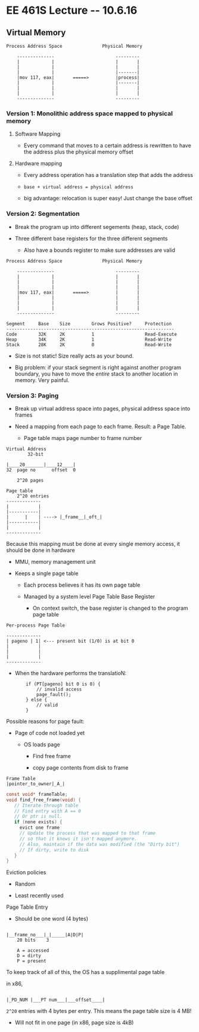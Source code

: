 # EE 461S Lecture -- 10.6.16

## Virtual Memory

```
Process Address Space               Physical Memory

    --------------                       ---------
    |            |                       |       |
    |            |                       |       |
    |            |                       |-------|
    |mov 117, eax|       =====>          |process|
    |            |                       |-------|
    |            |                       |       |
    |            |                       |       |
    --------------                       ---------

```

### Version 1: Monolithic address space mapped to physical memory

1. Software Mapping

    - Every command that moves to a certain address is rewritten to 
      have the address plus the physical memory offset

2. Hardware mapping

    - Every address operation has a translation step that adds the address

    - `base + virtual address = physical address`

    - big advantage: relocation is super easy! Just change the base offset

### Version 2: Segmentation

- Break the program up into different segements (heap, stack, code)

- Three different base registers for the three different segments

    - Also have a bounds register to make sure addresses are valid

```
Process Address Space               Physical Memory

    --------------                       ---------
    |            |                       |       |
    |            |                       |       |
    |            |                       |       |
    |mov 117, eax|       =====>          |       |
    |            |                       |       |
    |            |                       |       |
    |            |                       |       |
    --------------                       ---------

Segment     Base    Size        Grows Positive?     Protection
---------------------------------------------------------------
Code        32K     2K          1                   Read-Execute
Heap        34K     2K          1                   Read-Write
Stack       28K     2K          0                   Read-Write
```

- Size is not static! Size really acts as your bound.

- Big problem: if your stack segment is right against another program boundary,
  you have to move the *entire* stack to another location in memory. Very painful.

### Version 3: Paging

- Break up virtual address space into pages, physical address space into frames

- Need a mapping from each page to each frame. Result: a Page Table.

    - Page table maps page number to frame number

```
Virtual Address
        32-bit

|____20_______|____12____|
32  page no      offset  0

    2^20 pages

Page table
    2^20 entries
-------------
|           |
|-----------|
|      |    | ----> |_frame__|_oft_|
|-----------|
|           |
-------------
```

Because this mapping must be done at every single memory access, it should be
done in hardware

- MMU, memory management unit

- Keeps a single page table

    - Each process believes it has its own page table

    - Managed by a system level Page Table Base Register

        - On context switch, the base register is changed to the program page table

```
Per-process Page Table

-------------
| pageno | 1| <--- present bit (1/0) is at bit 0
|           |
|           |
|           |
-------------
```

- When the hardware performs the translatioN:

    ```
        if (PT[pageno] bit 0 is 0) {
            // invalid access
            page_fault();
        } else {
            // valid
        }
    ```

Possible reasons for page fault:

- Page of code not loaded yet

    - OS loads page

        - Find free frame

        - copy page contents from disk to frame

```
Frame Table
|pointer_to_owner|_A_|
```
```c
const void* frameTable;
void find_free_frame(void) {
   // Iterate through table
   // Find entry with A == 0
   // Or ptr is null.
   if (none exists) {
     evict one frame
     // Update the process that was mapped to that frame
     // so that it knows it isn't mapped anymore.
     // Also, maintain if the data was modified (the "Dirty bit")
     // If dirty, write to disk
   }
}
```

Eviction policies

- Random

- Least recently used

Page Table Entry

- Should be one word (4 bytes)

```

|__frame_no___|_|_____|A|D|P|
    20 bits    3

    A = accessed
    D = dirty
    P = present 
```

To keep track of all of this, the OS has a supplimental page table

in x86,

```

|_PD_NUM |___PT num___|___offset____|

```

`2^20` entries with 4 bytes per entry. This means the page table size is 4 MB!

- Will not fit in one page (in x86, page size is 4kB)
